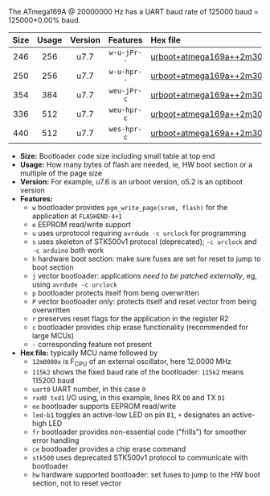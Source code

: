 The ATmega169A @ 20000000 Hz has a UART baud rate of 125000 baud = 125000+0.00% baud.

|Size|Usage|Version|Features|Hex file|
|:-:|:-:|:-:|:-:|:--|
|246|256|u7.7|`w-u-jPr--`|[urboot+atmega169a++2m3040x+++14k4_uart0_rxe0_txe1_led+b5.hex](https://raw.githubusercontent.com/stefanrueger/urboot.hex/main/cores/megacore/atmega169a/external_oscillator/fcpu++2m3040_Hz/br+++14k4_bps/urboot+atmega169a++2m3040x+++14k4_uart0_rxe0_txe1_led+b5.hex)|
|250|256|u7.7|`w-u-hpr--`|[urboot+atmega169a++2m3040x+++14k4_uart0_rxe0_txe1_led+b5_fr_hw.hex](https://raw.githubusercontent.com/stefanrueger/urboot.hex/main/cores/megacore/atmega169a/external_oscillator/fcpu++2m3040_Hz/br+++14k4_bps/urboot+atmega169a++2m3040x+++14k4_uart0_rxe0_txe1_led+b5_fr_hw.hex)|
|354|384|u7.7|`weu-jPr-c`|[urboot+atmega169a++2m3040x+++14k4_uart0_rxe0_txe1_ee_led+b5_fr_ce.hex](https://raw.githubusercontent.com/stefanrueger/urboot.hex/main/cores/megacore/atmega169a/external_oscillator/fcpu++2m3040_Hz/br+++14k4_bps/urboot+atmega169a++2m3040x+++14k4_uart0_rxe0_txe1_ee_led+b5_fr_ce.hex)|
|336|512|u7.7|`weu-hpr-c`|[urboot+atmega169a++2m3040x+++14k4_uart0_rxe0_txe1_ee_led+b5_fr_ce_hw.hex](https://raw.githubusercontent.com/stefanrueger/urboot.hex/main/cores/megacore/atmega169a/external_oscillator/fcpu++2m3040_Hz/br+++14k4_bps/urboot+atmega169a++2m3040x+++14k4_uart0_rxe0_txe1_ee_led+b5_fr_ce_hw.hex)|
|440|512|u7.7|`wes-hpr-c`|[urboot+atmega169a++2m3040x+++14k4_uart0_rxe0_txe1_ee_led+b5_fr_ce_stk500_hw.hex](https://raw.githubusercontent.com/stefanrueger/urboot.hex/main/cores/megacore/atmega169a/external_oscillator/fcpu++2m3040_Hz/br+++14k4_bps/urboot+atmega169a++2m3040x+++14k4_uart0_rxe0_txe1_ee_led+b5_fr_ce_stk500_hw.hex)|

- **Size:** Bootloader code size including small table at top end
- **Usage:** How many bytes of flash are needed, ie, HW boot section or a multiple of the page size
- **Version:** For example, u7.6 is an urboot version, o5.2 is an optiboot version
- **Features:**
  + `w` bootloader provides `pgm_write_page(sram, flash)` for the application at `FLASHEND-4+1`
  + `e` EEPROM read/write support
  + `u` uses urprotocol requiring `avrdude -c urclock` for programming
  + `s` uses skeleton of STK500v1 protocol (deprecated); `-c urclock` and `-c arduino` both work
  + `h` hardware boot section: make sure fuses are set for reset to jump to boot section
  + `j` vector bootloader: applications *need to be patched externally*, eg, using `avrdude -c urclock`
  + `p` bootloader protects itself from being overwritten
  + `P` vector bootloader only: protects itself and reset vector from being overwritten
  + `r` preserves reset flags for the application in the register R2
  + `c` bootloader provides chip erase functionality (recommended for large MCUs)
  + `-` corresponding feature not present
- **Hex file:** typically MCU name followed by
  + `12m0000x` is F<sub>CPU</sub> of an external oscillator, here 12.0000 MHz
  + `115k2` shows the fixed baud rate of the bootloader: `115k2` means 115200 baud
  + `uart0` UART number, in this case `0`
  + `rxd0 txd1` I/O using, in this example, lines RX `D0` and TX `D1`
  + `ee` bootloader supports EEPROM read/write
  + `led-b1` toggles an active-low LED on pin `B1`, `+` designates an active-high LED
  + `fr` bootloader provides non-essential code ("frills") for smoother error handling
  + `ce` bootloader provides a chip erase command
  + `stk500` uses deprecated STK500v1 protocol to communicate with bootloader
  + `hw` hardware supported bootloader: set fuses to jump to the HW boot section, not to reset vector
